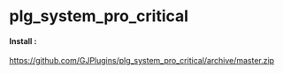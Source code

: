 # plg_system_pro_critical
#### Install :
https://github.com/GJPlugins/plg_system_pro_critical/archive/master.zip